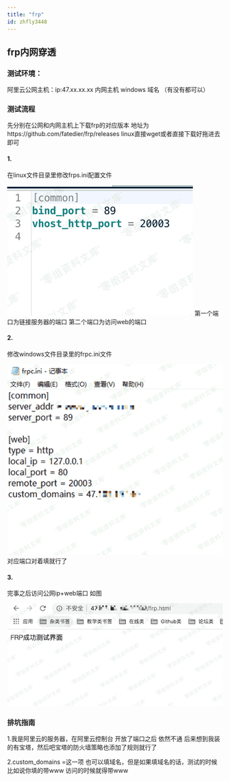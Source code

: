 ```yaml
---
title: "frp"
id: zhfly3448
---
```


## frp内网穿透

### 测试环境：

阿里云公网主机：ip:47.xx.xx.xx
内网主机 windows
域名 （有没有都可以）

### 测试流程

先分别在公网和内网主机上下载frp的对应版本
地址为https://github.com/fatedier/frp/releases
linux直接wget或者直接下载好拖进去即可

#### 1.

在linux文件目录里修改frps.ini配置文件

![image](../img/01dd9f1b3f9d627aef213f559c99116d.png)
第一个端口为链接服务器的端口
第二个端口为访问web的端口

#### 2.

修改windows文件目录里的frpc.ini文件

![image](../img/fae1c6d7f1b7c784a7b40d719c9d6954.png)
对应端口对着填就行了

#### 3.

完事之后访问公网ip+web端口 如图

![image](../img/20ac8864c7145a16aacf8d7a85e66890.png)

### 排坑指南

1.我是阿里云的服务器，在阿里云控制台 开放了端口之后 依然不通 后来想到我装的有宝塔，然后吧宝塔的防火墙策略也添加了规则就行了

2.custom_domains =这一项 也可以填域名，但是如果填域名的话，测试的时候 比如说你填的带www 访问的时候就得带www